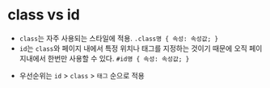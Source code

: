 # class vs id

- `class`는 자주 사용되는 스타일에 적용. `.class명 { 속성: 속성값; }`
- `id`는 `class`와 페이지 내에서 특정 위치나 태그를 지정하는 것이기 때문에 오직 페이지내에서 한번만 사용할 수 있다. `#id명 { 속성: 속성값; }`

* 우선순위는 `id` > `class` > `태그` 순으로 적용
